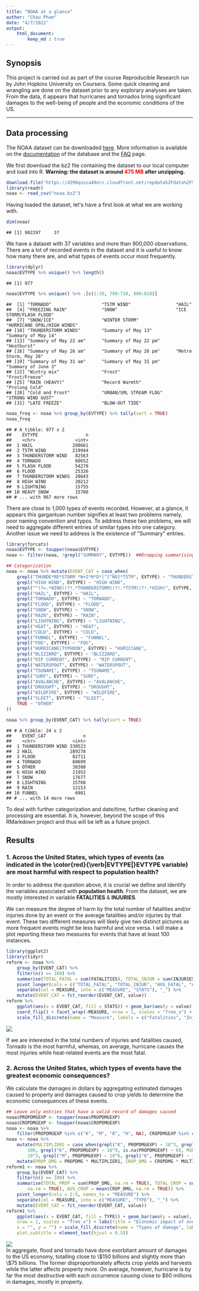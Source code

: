 ```yaml
---
title: "NOAA at a glance"
author: "Chau Pham"
date: "4/7/2022"
output: 
    html_document:
        keep_md : true
---
```




## Synopsis

This project is carried out as part of the course Reproducible Research run by John Hopkins University on Coursera. Some quick cleaning and wrangling are done on the dataset prior to any explorary analyses are taken. From the data, it appears that hurricanes and tornados bring significant damages to the well-being of people and the economic conditions of the US.

-------------------------------------------------------

## Data processing
The NOAA dataset can be downloaded [here][1]. More information is available on the [documentation][2] of the database and the [FAQ][3] page.

[1]: https://d396qusza40orc.cloudfront.net/repdata%2Fdata%2FStormData.csv.bz2
[2]: https://d396qusza40orc.cloudfront.net/repdata%2Fpeer2_doc%2Fpd01016005curr.pdf
[3]: https://d396qusza40orc.cloudfront.net/repdata%2Fpeer2_doc%2FNCDC%20Storm%20Events-FAQ%20Page.pdf

We first download the bz2 file containing the dataset to our local computer and load into R. **Warning: the dataset is around <span style="color: red;">475 MB</span> after unzipping.**

```r
download.file("https://d396qusza40orc.cloudfront.net/repdata%2Fdata%2FStormData.csv.bz2", "noaa.bz2") ##optional if the dataset has already been downloaded
library(readr)
noaa <- read_csv("noaa.bz2")
```

Having loaded the dataset, let's have a first look at what we are working with.

```r
dim(noaa)
```

```
## [1] 902297     37
```
We have a dataset with 37 variables and more than 900,000 observations. There are a lot of recorded events in the dataset and it is useful to know how many there are, and what types of events occur most frequently.

```r
library(dplyr)
noaa$EVTYPE %>% unique() %>% length()
```

```
## [1] 977
```

```r
noaa$EVTYPE %>% unique() %>% .[c(1:10, 700:710, 800:810)] 
```

```
##  [1] "TORNADO"                   "TSTM WIND"                 "HAIL"                     
##  [4] "FREEZING RAIN"             "SNOW"                      "ICE STORM/FLASH FLOOD"    
##  [7] "SNOW/ICE"                  "WINTER STORM"              "HURRICANE OPAL/HIGH WINDS"
## [10] "THUNDERSTORM WINDS"        "Summary of May 13"         "Summary of May 14"        
## [13] "Summary of May 22 am"      "Summary of May 22 pm"      "Heatburst"                
## [16] "Summary of May 26 am"      "Summary of May 26 pm"      "Metro Storm, May 26"      
## [19] "Summary of May 31 am"      "Summary of May 31 pm"      "Summary of June 3"        
## [22] "Wintry mix"                "Frost"                     "Frost/Freeze"             
## [25] "RAIN (HEAVY)"              "Record Warmth"             "Prolong Cold"             
## [28] "Cold and Frost"            "URBAN/SML STREAM FLDG"     "STRONG WIND GUST"         
## [31] "LATE FREEZE"               "BLOW-OUT TIDE"
```

```r
noaa_freq <- noaa %>% group_by(EVTYPE) %>% tally(sort = TRUE)
noaa_freq
```

```
## # A tibble: 977 x 2
##    EVTYPE                  n
##    <chr>               <int>
##  1 HAIL               288661
##  2 TSTM WIND          219944
##  3 THUNDERSTORM WIND   82563
##  4 TORNADO             60652
##  5 FLASH FLOOD         54278
##  6 FLOOD               25326
##  7 THUNDERSTORM WINDS  20843
##  8 HIGH WIND           20212
##  9 LIGHTNING           15755
## 10 HEAVY SNOW          15708
## # ... with 967 more rows
```
There are close to 1,000 types of events recorded. However, at a glance, it appears this gargantuan number signifies at least two problems namely, poor naming convention and typos. To address these two problems, we will need to aggregate different entries of similar types into one category. Another issue we need to address is the existence of "Summary" entries.

```r
library(forcats)
noaa$EVTYPE <- toupper(noaa$EVTYPE) 
noaa <- filter(noaa, !grepl("SUMMARY", EVTYPE))  ##Dropping summarising entries

## Categorization
noaa <- noaa %>% mutate(EVENT_CAT = case_when(
    grepl("THUNDE*RE*STORM *W+I*N*D*|^[^NO]*TSTM", EVTYPE) ~ "THUNDERSTORM WIND",
    grepl("HIGH WIND", EVTYPE) ~ "HIGH WIND",
    grepl("^(?=.*WIND)(?!.*THUNDERSTORM)(?!.*TSTM)(?!.*HIGH)", EVTYPE, perl = TRUE) ~ "OTHER WIND",
    grepl("HAIL", EVTYPE) ~ "HAIL",
    grepl("TORNADO", EVTYPE) ~ "TORNADO",
    grepl("FLOOD", EVTYPE) ~ "FLOOD", 
    grepl("SNOW", EVTYPE) ~ "SNOW",
    grepl("RAIN", EVTYPE) ~ "RAIN",
    grepl("LIGHTNING", EVTYPE) ~ "LIGHTNING",
    grepl("HEAT", EVTYPE) ~ "HEAT",
    grepl("COLD", EVTYPE) ~ "COLD", 
    grepl("FUNNEL", EVTYPE) ~ "FUNNEL",
    grepl("FOG", EVTYPE) ~ "FOG",
    grepl("HURRICANE|TYPHOON", EVTYPE) ~ "HURICCANE",
    grepl("BLIZZARD", EVTYPE) ~ "BLIZZARD", 
    grepl("RIP CURRENT", EVTYPE) ~ "RIP CURRENT",
    grepl("WATERSPOUT", EVTYPE) ~ "WATERSPOUT", 
    grepl("TSUNAMI", EVTYPE) ~ "TSUNAMI", 
    grepl("SURF", EVTYPE) ~ "SURF",
    grepl("AVALANCHE", EVTYPE) ~ "AVALANCHE", 
    grepl("DROUGHT", EVTYPE) ~ "DROUGHT",
    grepl("WILDFIRE", EVTYPE) ~ "WILDFIRE",
    grepl("SLEET", EVTYPE) ~ "SLEET",
    TRUE ~ "OTHER"
))

noaa %>% group_by(EVENT_CAT) %>% tally(sort = TRUE)
```

```
## # A tibble: 24 x 2
##    EVENT_CAT              n
##    <chr>              <int>
##  1 THUNDERSTORM WIND 330523
##  2 HAIL              289278
##  3 FLOOD              82711
##  4 TORNADO            60699
##  5 OTHER              38380
##  6 HIGH WIND          21953
##  7 SNOW               17677
##  8 LIGHTNING          15760
##  9 RAIN               12153
## 10 FUNNEL              6981
## # ... with 14 more rows
```
To deal with further categorization and date/time, further cleaning and processing are essential. It is, however, beyond the scope of this RMarkdown project and thus will be left as a future project.

## Results
### 1. Across the United States, which types of events (as indicated in the \color{red}{\verb|EVTYPE|}EVTYPE variable) are most harmful with respect to population health?
In order to address the question above, it is crucial we define and identify the variables associated with **population health**. From the dataset, we are mostly interested in variable **FATALITIES** & **INJURIES**.

We can measure the degree of harm by the total number of fatalities and/or injuries done by an event or the average fatalities and/or injuries by that event. These two different measures will likely give two distinct pictures as more frequent events might be less harmful and vice versa. I will make a plot reporting these two measures for events that have at least 100 instances.

```r
library(ggplot2)
library(tidyr)
reform <- noaa %>%
    group_by(EVENT_CAT) %>%
    filter(n() >= 100) %>%
    summarise(TOTAL_FATAL = sum(FATALITIES), TOTAL_INJUR = sum(INJURIES), AVG_FATAL = mean(FATALITIES), AVG_INJUR = mean(INJURIES)) %>%
    pivot_longer(cols = c("TOTAL_FATAL", "TOTAL_INJUR", "AVG_FATAL", "AVG_INJUR"), names_to = "MEASURE") %>%
    separate(col = MEASURE, into = c("MEASURE", "STATS"), "_") %>%
    mutate(EVENT_CAT = fct_reorder(EVENT_CAT, value))
reform %>%
    ggplot(aes(x = EVENT_CAT, fill = STATS)) + geom_bar(aes(y = value), stat = "identity", position = position_dodge()) +
    coord_flip() + facet_wrap(~MEASURE, nrow = 1, scales = "free_x") + labs(x = "", y = "", title = "Fatalities and Injuries by event") +
    scale_fill_discrete(name = "Measure", labels = c("Fatalities", "Injuries")) + theme(plot.title = element_text(hjust = 0.5))
```

<img src="storm-analysis_files/figure-html/harmful-event-1.png" style="display: block; margin: auto;" />

If we are interested in the total numbers of injuries and fatalities caused, Tornado is the most harmful, whereas, on average, hurricane causes the most injuries while heat-related events are the most fatal.



### 2. Across the United States, which types of events have the greatest economic consequences?
We calculate the damages in dollars by aggregating estimated damages caused to property and damages caused to crop yields to determine the economic consequences of these events.

```r
## Leave only entries that have a valid record of damages caused
noaa$PROPDMGEXP <- toupper(noaa$PROPDMGEXP)
noaa$CROPDMGEXP <- toupper(noaa$CROPDMGEXP)
noaa <- noaa %>%
    filter(PROPDMGEXP %in% c("K", "M", "B", "H", NA), CROPDMGEXP %in% c("K", "M", "B", NA))
noaa <- noaa %>%
    mutate(MULTIPLIER1 = case_when(grepl("K", PROPDMGEXP) ~ 10^3, grepl("M", PROPDMGEXP) ~ 10^6, grepl("H", PROPDMGEXP) ~
        100, grepl("K", PROPDMGEXP) ~ 10^9, is.na(PROPDMGEXP) ~ 0), MULTIPLIER2 = case_when(grepl("K", PROPDMGEXP) ~
        10^3, grepl("M", PROPDMGEXP) ~ 10^6, grepl("K", PROPDMGEXP) ~ 10^9, is.na(PROPDMGEXP) ~ 0)) %>%
    mutate(PROP_DMG = PROPDMG * MULTIPLIER1, CROP_DMG = CROPDMG * MULTIPLIER2)
reform1 <- noaa %>%
    group_by(EVENT_CAT) %>%
    filter(n() >= 100) %>%
    summarise(TOTAL_PROP = sum(PROP_DMG, na.rm = TRUE), TOTAL_CROP = sum(CROP_DMG, na.rm = TRUE), AVG_PROP = mean(PROP_DMG,
        na.rm = TRUE), AVG_CROP = mean(CROP_DMG, na.rm = TRUE)) %>%
    pivot_longer(cols = 2:5, names_to = "MEASURE") %>%
    separate(col = MEASURE, into = c("MEASURE", "TYPE"), "_") %>%
    mutate(EVENT_CAT = fct_reorder(EVENT_CAT, value))
reform1 %>%
    ggplot(aes(x = EVENT_CAT, fill = TYPE)) + geom_bar(aes(y = value), stat = "identity") + coord_flip() + facet_wrap(~MEASURE,
    nrow = 1, scales = "free_x") + labs(title = "Economic impact of events", subtitle = "Damages measured in US Dollar",
    x = "", y = "") + scale_fill_discrete(name = "Types of damage", labels = c("Crop", "Property")) + theme(plot.title = element_text(hjust = 0.5),
    plot.subtitle = element_text(hjust = 0.5))
```

<img src="storm-analysis_files/figure-html/economic-consequences-1.png" style="display: block; margin: auto;" />
In aggregate, flood and tornado have done exorbitant amount of damages to the US economy, totalling close to \$150 billions and slightly more than \$75 billions. The former disproportionately affects crop yields and harvests while the latter affects property more. On average, however, hurricane is by far the most destructive with each occurrence causing close to $60 millions in damages, mostly in property. 
